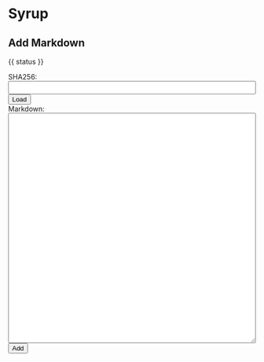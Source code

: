 # Syrup

<Badge text="alpha" type="warn" />

## Add Markdown

<form class="syrup-add-text-content-form">
  <p>{{ status }}</p>
  <label>
    SHA256:
    <input v-model="sha256">
  </label>
  <button type="submit" name="load" v-on:click.prevent="loadFromStore">Load</button>
  
  <label>
    Markdown:
    <textarea v-model="textContent" rows="30"></textarea>
  </label>
  <button type="submit" name="add" v-on:click.prevent="addToStore">Add</button>
</form>

<style lang="scss">
.syrup-add-text-content-form {
  label {
    display: block;
  }

  input, textarea {
    width: 100%;
    display: block;
    padding: 0.5rem;
  }
  input {
    padding: 0.25rem 0.5rem;
  }

  button {
    display: block;
  }
}
</style>

<script>
export default {
  data() {
    const isDev = window.location.hostname === "localhost";

    return {
      isDev: isDev,
      status: "",
      textContent: "hello",
      sha256: "2cf24dba5fb0a30e26e83b2ac5b9e29e1b161e5c1fa7425e73043362938b9824" // sha256 of "hello"
    };
  },
  computed: {
    baseURL: function() {
      return this.isDev ? "http://localhost:5533" : "https://collected.systems"
    }
  },
  methods: {
    loadFromStore(event) {
      const sha256 = (this.sha256 || "").trim();
      if (!sha256) {
        return;
      }

      const receiver = this;
      fetch(`${this.baseURL}/pipeline/1/"${sha256}"%7C%3EStore.readTextMarkdown`)
        .then(function(response) {
          return response.text();
        })
        .then(function(text) {
          receiver.textContent = text;
        })
        .catch(function(error) {
          receiver.status = `Error: ${error.message}`;
        });
    },
    addToStore(event) {
      const receiver = this;
      fetch(`${this.baseURL}/pipeline/1/Input.read%7C%3EStore.addTextMarkdown`, {
        method: "post",
        body: this.textContent
      })
        .then(function(response) {
          return response.json();
        })
        .then(function(json) {
          receiver.sha256 = json.data;
        })
        .catch(function(error) {
          receiver.status = `Error: ${error.message}`;
        });
    }
  }
};
</script>
